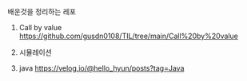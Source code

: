배운것을 정리하는 레포    

1. Call by value
https://github.com/gusdn0108/TIL/tree/main/Call%20by%20value

2. 시뮬레이션 

3. java
https://velog.io/@hello_hyun/posts?tag=Java

